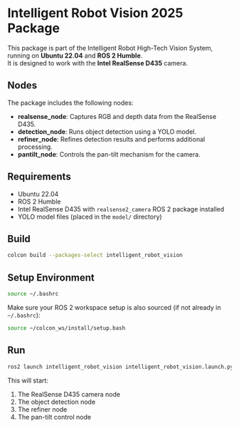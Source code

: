 # Intelligent Robot Vision 2025 Package

This package is part of the Intelligent Robot High-Tech Vision System, running on **Ubuntu 22.04** and **ROS 2 Humble**.  
It is designed to work with the **Intel RealSense D435** camera.

## Nodes

The package includes the following nodes:
- **realsense_node**: Captures RGB and depth data from the RealSense D435.
- **detection_node**: Runs object detection using a YOLO model.
- **refiner_node**: Refines detection results and performs additional processing.
- **pantilt_node**: Controls the pan-tilt mechanism for the camera.

## Requirements

- Ubuntu 22.04
- ROS 2 Humble
- Intel RealSense D435 with `realsense2_camera` ROS 2 package installed
- YOLO model files (placed in the `model/` directory)

## Build

```bash
colcon build --packages-select intelligent_robot_vision
```

## Setup Environment

```bash
source ~/.bashrc
```

Make sure your ROS 2 workspace setup is also sourced (if not already in `~/.bashrc`):

```bash
source ~/colcon_ws/install/setup.bash
```

## Run

```bash
ros2 launch intelligent_robot_vision intelligent_robot_vision.launch.py
```

This will start:
1. The RealSense D435 camera node
2. The object detection node
3. The refiner node
4. The pan-tilt control node

